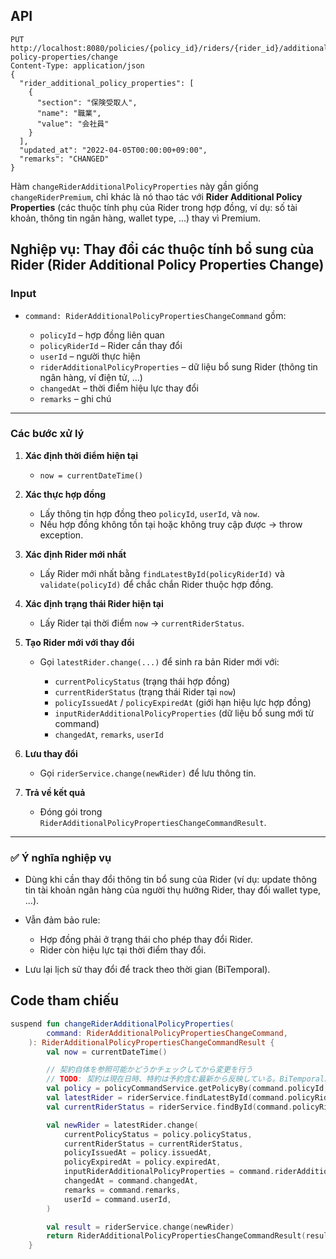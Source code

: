 ## API
```shell
PUT http://localhost:8080/policies/{policy_id}/riders/{rider_id}/additional-policy-properties/change
Content-Type: application/json
{
  "rider_additional_policy_properties": [
    {
      "section": "保険受取人",
      "name": "職業",
      "value": "会社員"
    }
  ],
  "updated_at": "2022-04-05T00:00:00+09:00",
  "remarks": "CHANGED"
}
```

Hàm `changeRiderAdditionalPolicyProperties` này gần giống `changeRiderPremium`, chỉ khác là nó thao tác với **Rider Additional Policy Properties** (các thuộc tính phụ của Rider trong hợp đồng, ví dụ: số tài khoản, thông tin ngân hàng, wallet type, …) thay vì Premium.
## Nghiệp vụ: Thay đổi các thuộc tính bổ sung của Rider (Rider Additional Policy Properties Change)

### Input

* `command: RiderAdditionalPolicyPropertiesChangeCommand` gồm:

    * `policyId` – hợp đồng liên quan
    * `policyRiderId` – Rider cần thay đổi
    * `userId` – người thực hiện
    * `riderAdditionalPolicyProperties` – dữ liệu bổ sung Rider (thông tin ngân hàng, ví điện tử, …)
    * `changedAt` – thời điểm hiệu lực thay đổi
    * `remarks` – ghi chú

---

### Các bước xử lý

1. **Xác định thời điểm hiện tại**

    * `now = currentDateTime()`

2. **Xác thực hợp đồng**

    * Lấy thông tin hợp đồng theo `policyId`, `userId`, và `now`.
    * Nếu hợp đồng không tồn tại hoặc không truy cập được → throw exception.

3. **Xác định Rider mới nhất**

    * Lấy Rider mới nhất bằng `findLatestById(policyRiderId)` và `validate(policyId)` để chắc chắn Rider thuộc hợp đồng.

4. **Xác định trạng thái Rider hiện tại**

    * Lấy Rider tại thời điểm `now` → `currentRiderStatus`.

5. **Tạo Rider mới với thay đổi**

    * Gọi `latestRider.change(...)` để sinh ra bản Rider mới với:

        * `currentPolicyStatus` (trạng thái hợp đồng)
        * `currentRiderStatus` (trạng thái Rider tại `now`)
        * `policyIssuedAt` / `policyExpiredAt` (giới hạn hiệu lực hợp đồng)
        * `inputRiderAdditionalPolicyProperties` (dữ liệu bổ sung mới từ command)
        * `changedAt`, `remarks`, `userId`

6. **Lưu thay đổi**

    * Gọi `riderService.change(newRider)` để lưu thông tin.

7. **Trả về kết quả**

    * Đóng gói trong `RiderAdditionalPolicyPropertiesChangeCommandResult`.

---

### ✅ Ý nghĩa nghiệp vụ

* Dùng khi cần thay đổi thông tin bổ sung của Rider (ví dụ: update thông tin tài khoản ngân hàng của người thụ hưởng Rider, thay đổi wallet type, …).
* Vẫn đảm bảo rule:

    * Hợp đồng phải ở trạng thái cho phép thay đổi Rider.
    * Rider còn hiệu lực tại thời điểm thay đổi.
* Lưu lại lịch sử thay đổi để track theo thời gian (BiTemporal).


## Code tham chiếu
```kotlin
suspend fun changeRiderAdditionalPolicyProperties(
        command: RiderAdditionalPolicyPropertiesChangeCommand,
    ): RiderAdditionalPolicyPropertiesChangeCommandResult {
        val now = currentDateTime()

        // 契約自体を参照可能かどうかチェックしてから変更を行う
        // TODO: 契約は現在日時、特約は予約含む最新から反映している。BiTemporal的な不整合が想定されるため複雑な変更ケースでバグるかも
        val policy = policyCommandService.getPolicyBy(command.policyId, command.userId, now)
        val latestRider = riderService.findLatestById(command.policyRiderId).validate(command.policyId)
        val currentRiderStatus = riderService.findById(command.policyRiderId, now).status

        val newRider = latestRider.change(
            currentPolicyStatus = policy.policyStatus,
            currentRiderStatus = currentRiderStatus,
            policyIssuedAt = policy.issuedAt,
            policyExpiredAt = policy.expiredAt,
            inputRiderAdditionalPolicyProperties = command.riderAdditionalPolicyProperties,
            changedAt = command.changedAt,
            remarks = command.remarks,
            userId = command.userId,
        )

        val result = riderService.change(newRider)
        return RiderAdditionalPolicyPropertiesChangeCommandResult(result)
    }
```


